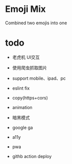 # Emoji Mix
Combined two emojis into one


# todo

- 老虎机 UI交互

- 使用爬虫抓取图片

- support mobile、ipad、pc

- eslint fix

- copy(https+cors)

- animation

- 暗黑模式

- google ga

- a11y

- pwa

- githb action deploy
